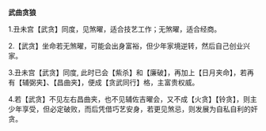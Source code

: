 **武曲贪狼**

1.丑未宫【武贪】同度，见煞曜，适合技艺工作；无煞曜，适合经商。

2.【武贪】坐命若无煞曜，可能会出身富裕，但少年家境逆转，然后自己创业兴家。

3.丑未宫【武贪】同度, 此时已会【紫杀】和【廉破】，再加上【日月夹命】，若再有【辅弼夹】、【昌曲夹】，便成【贪武同行】格，主富贵权威。

4.若【武贪】不见左右昌曲夹，也不见辅佐吉曜会，又不成【火贪】【铃贪】，则主少年享受，但必定破败，而后凭借巧艺安身，若更见煞忌，则发展为自私自利的奸贪。